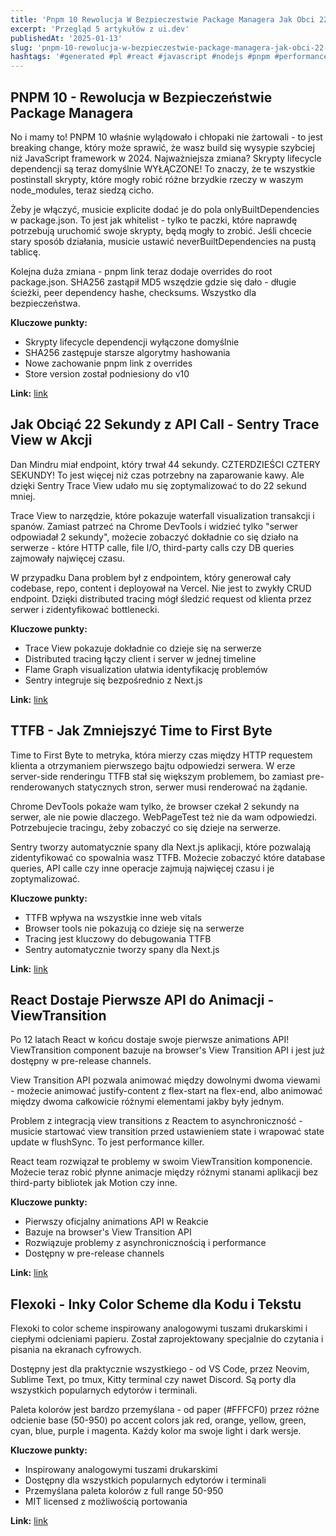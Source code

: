 ```yaml
---
title: 'Pnpm 10 Rewolucja W Bezpieczestwie Package Managera Jak Obci 22 Sekundy Z Api Call Sentry Trace View W Akcji Ttfb Jak Zmniejszy Time To First Byte'
excerpt: 'Przegląd 5 artykułów z ui.dev'
publishedAt: '2025-01-13'
slug: 'pnpm-10-rewolucja-w-bezpieczestwie-package-managera-jak-obci-22-sekundy-z-api-call-sentry-trace-view-w-akcji-ttfb-jak-zmniejszy-time-to-first-byte'
hashtags: '#generated #pl #react #javascript #nodejs #pnpm #performance'
---
```


## PNPM 10 - Rewolucja w Bezpieczeństwie Package Managera

No i mamy to! PNPM 10 właśnie wylądowało i chłopaki nie żartowali - to jest breaking change, który może sprawić, że wasz build się wysypie szybciej niż JavaScript framework w 2024. Najważniejsza zmiana? Skrypty lifecycle dependencji są teraz domyślnie WYŁĄCZONE! To znaczy, że te wszystkie postinstall skrypty, które mogły robić różne brzydkie rzeczy w waszym node_modules, teraz siedzą cicho.

Żeby je włączyć, musicie explicite dodać je do pola onlyBuiltDependencies w package.json. To jest jak whitelist - tylko te paczki, które naprawdę potrzebują uruchomić swoje skrypty, będą mogły to zrobić. Jeśli chcecie stary sposób działania, musicie ustawić neverBuiltDependencies na pustą tablicę.

Kolejna duża zmiana - pnpm link teraz dodaje overrides do root package.json. SHA256 zastąpił MD5 wszędzie gdzie się dało - długie ścieżki, peer dependency hashe, checksums. Wszystko dla bezpieczeństwa.

**Kluczowe punkty:**

- Skrypty lifecycle dependencji wyłączone domyślnie
- SHA256 zastępuje starsze algorytmy hashowania
- Nowe zachowanie pnpm link z overrides
- Store version został podniesiony do v10

**Link:** [link](https://github.com/pnpm/pnpm/releases/tag/v10.0.0)

## Jak Obciąć 22 Sekundy z API Call - Sentry Trace View w Akcji

Dan Mindru miał endpoint, który trwał 44 sekundy. CZTERDZIEŚCI CZTERY SEKUNDY! To jest więcej niż czas potrzebny na zaparowanie kawy. Ale dzięki Sentry Trace View udało mu się zoptymalizować to do 22 sekund mniej.

Trace View to narzędzie, które pokazuje waterfall visualization transakcji i spanów. Zamiast patrzeć na Chrome DevTools i widzieć tylko "serwer odpowiadał 2 sekundy", możecie zobaczyć dokładnie co się działo na serwerze - które HTTP calle, file I/O, third-party calls czy DB queries zajmowały najwięcej czasu.

W przypadku Dana problem był z endpointem, który generował cały codebase, repo, content i deployował na Vercel. Nie jest to zwykły CRUD endpoint. Dzięki distributed tracing mógł śledzić request od klienta przez serwer i zidentyfikować bottlenecki.

**Kluczowe punkty:**

- Trace View pokazuje dokładnie co dzieje się na serwerze
- Distributed tracing łączy client i server w jednej timeline
- Flame Graph visualization ułatwia identyfikację problemów
- Sentry integruje się bezpośrednio z Next.js

**Link:** [link](https://blog.sentry.io/how-i-cut-22-3-seconds-off-an-api-call-using-trace-view/)

## TTFB - Jak Zmniejszyć Time to First Byte

Time to First Byte to metryka, która mierzy czas między HTTP requestem klienta a otrzymaniem pierwszego bajtu odpowiedzi serwera. W erze server-side renderingu TTFB stał się większym problemem, bo zamiast pre-renderowanych statycznych stron, serwer musi renderować na żądanie.

Chrome DevTools pokaże wam tylko, że browser czekał 2 sekundy na serwer, ale nie powie dlaczego. WebPageTest też nie da wam odpowiedzi. Potrzebujecie tracingu, żeby zobaczyć co się dzieje na serwerze.

Sentry tworzy automatycznie spany dla Next.js aplikacji, które pozwalają zidentyfikować co spowalnia wasz TTFB. Możecie zobaczyć które database queries, API calle czy inne operacje zajmują najwięcej czasu i je zoptymalizować.

**Kluczowe punkty:**

- TTFB wpływa na wszystkie inne web vitals
- Browser tools nie pokazują co dzieje się na serwerze
- Tracing jest kluczowy do debugowania TTFB
- Sentry automatycznie tworzy spany dla Next.js

**Link:** [link](https://blog.sentry.io/how-to-reduce-ttfb/)

## React Dostaje Pierwsze API do Animacji - ViewTransition

Po 12 latach React w końcu dostaje swoje pierwsze animations API! ViewTransition component bazuje na browser's View Transition API i jest już dostępny w pre-release channels.

View Transition API pozwala animować między dowolnymi dwoma viewami - możecie animować justify-content z flex-start na flex-end, albo animować między dwoma całkowicie różnymi elementami jakby były jednym.

Problem z integracją view transitions z Reactem to asynchroniczność - musicie startować view transition przed ustawieniem state i wrapować state update w flushSync. To jest performance killer.

React team rozwiązał te problemy w swoim ViewTransition komponencie. Możecie teraz robić płynne animacje między różnymi stanami aplikacji bez third-party bibliotek jak Motion czy inne.

**Kluczowe punkty:**

- Pierwszy oficjalny animations API w Reakcie
- Bazuje na browser's View Transition API
- Rozwiązuje problemy z asynchronicznością i performance
- Dostępny w pre-release channels

**Link:** [link](https://motion.dev/blog/reacts-experimental-view-transition-api)

## Flexoki - Inky Color Scheme dla Kodu i Tekstu

Flexoki to color scheme inspirowany analogowymi tuszami drukarskimi i ciepłymi odcieniami papieru. Został zaprojektowany specjalnie do czytania i pisania na ekranach cyfrowych.

Dostępny jest dla praktycznie wszystkiego - od VS Code, przez Neovim, Sublime Text, po tmux, Kitty terminal czy nawet Discord. Są porty dla wszystkich popularnych edytorów i terminali.

Paleta kolorów jest bardzo przemyślana - od paper (#FFFCF0) przez różne odcienie base (50-950) po accent colors jak red, orange, yellow, green, cyan, blue, purple i magenta. Każdy kolor ma swoje light i dark wersje.

**Kluczowe punkty:**

- Inspirowany analogowymi tuszami drukarskimi
- Dostępny dla wszystkich popularnych edytorów i terminali
- Przemyślana paleta kolorów z full range 50-950
- MIT licensed z możliwością portowania

**Link:** [link](https://github.com/kepano/flexoki)
